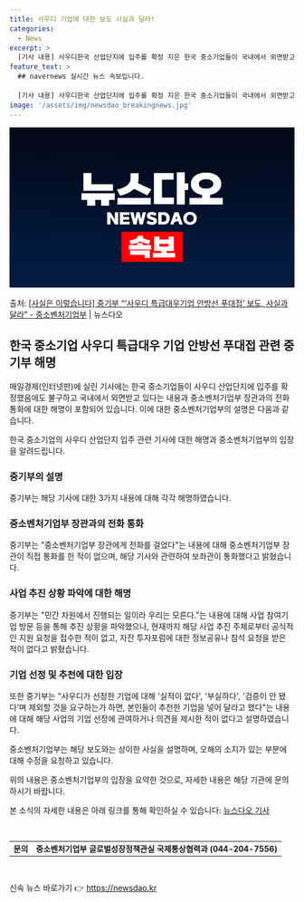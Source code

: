 ```yaml
---
title: 사우디 기업에 대한 보도 사실과 달라!
categories:
  - News
excerpt: >
  [기사 내용] 사우디한국 산업단지에 입주를 확정 지은 한국 중소기업들이 국내에서 외면받고 있음을 설명하며 중…
feature_text: >
  ## navernews 실시간 뉴스 속보입니다.

  [기사 내용] 사우디한국 산업단지에 입주를 확정 지은 한국 중소기업들이 국내에서 외면받고 있음을 설명하며 중…
image: '/assets/img/newsdao_breakingnews.jpg'
---
```


![뉴스다오 속보](/assets/img/newsdao_breakingnews.jpg)

<p>출처: <a href="https://newsdao.kr/2749" rel="dofollow">[사실은 이렇습니다] 중기부 “‘사우디 특급대우기업 안방선 푸대접’ 보도, 사실과 달라” - 중소벤처기업부</a> | 뉴스다오</p>

<h2 data-ke-size="size26">한국 중소기업 사우디 특급대우 기업 안방선 푸대접 관련 중기부 해명</h2>
매일경제(인터넷판)에 실린 기사에는 한국 중소기업들이 사우디 산업단지에 입주를 확정했음에도 불구하고 국내에서 외면받고 있다는 내용과 중소벤처기업부 장관과의 전화 통화에 대한 해명이 포함되어 있습니다. 이에 대한 중소벤처기업부의 설명은 다음과 같습니다.

<p data-ke-size="size16">한국 중소기업의 사우디 산업단지 입주 관련 기사에 대한 해명과 중소벤처기업부의 입장을 알려드립니다.</p>

<h3>중기부의 설명</h3>
중기부는 해당 기사에 대한 3가지 내용에 대해 각각 해명하였습니다.

<h3>중소벤처기업부 장관과의 전화 통화</h3>
중기부는 "중소벤처기업부 장관에게 전화를 걸었다"는 내용에 대해 중소벤처기업부 장관이 직접 통화를 한 적이 없으며, 해당 기사와 관련하여 보좌관이 통화했다고 밝혔습니다.

<h3>사업 추진 상황 파악에 대한 해명</h3>
중기부는 "민간 차원에서 진행되는 일이라 우리는 모른다."는 내용에 대해 사업 참여기업 방문 등을 통해 추진 상황을 파악했으나, 현재까지 해당 사업 추진 주체로부터 공식적인 지원 요청을 접수한 적이 없고, 자잔 투자포럼에 대한 정보공유나 참석 요청을 받은 적이 없다고 밝혔습니다.

<h3>기업 선정 및 추천에 대한 입장</h3>
또한 중기부는 "사우디가 선정한 기업에 대해 '실적이 없다', '부실하다', '검증이 안 됐다'며 제외할 것을 요구하는가 하면, 본인들이 추천한 기업을 넣어 달라고 했다"는 내용에 대해 해당 사업의 기업 선정에 관여하거나 의견을 제시한 적이 없다고 설명하였습니다.

중소벤처기업부는 해당 보도와는 상이한 사실을 설명하며, 오해의 소지가 있는 부분에 대해 수정을 요청하고 있습니다.

위의 내용은 중소벤처기업부의 입장을 요약한 것으로, 자세한 내용은 해당 기관에 문의하시기 바랍니다.

본 소식의 자세한 내용은 아래 링크를 통해 확인하실 수 있습니다: <a href="https://newsdao.kr/2749">뉴스다오 기사</a>

<p data-ke-size="size16">&nbsp;</p>

<table>
	<tbody>
		<tr>
			<td style="text-align: center; height: 17px;"><b>문의</b></td>
			<td style="text-align: center; height: 17px;"><b>중소벤처기업부 글로벌성장정책관실 국제통상협력과 (044-204-7556)</b></td>
		</tr>
	</tbody>
</table>

<p data-ke-size="size16">&nbsp;</p> 

신속 뉴스 바로가기 👉 <a href="https://newsdao.kr" rel="dofollow">https://newsdao.kr</a>



